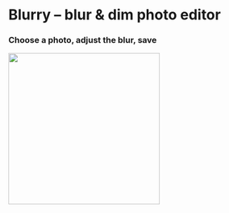 # Blurry – blur & dim photo editor

### Choose a photo, adjust the blur, save

<img src="https://user-images.githubusercontent.com/85808397/167442761-a5b037b4-65ec-4a75-8d48-55958a225807.gif" width="300"/>
